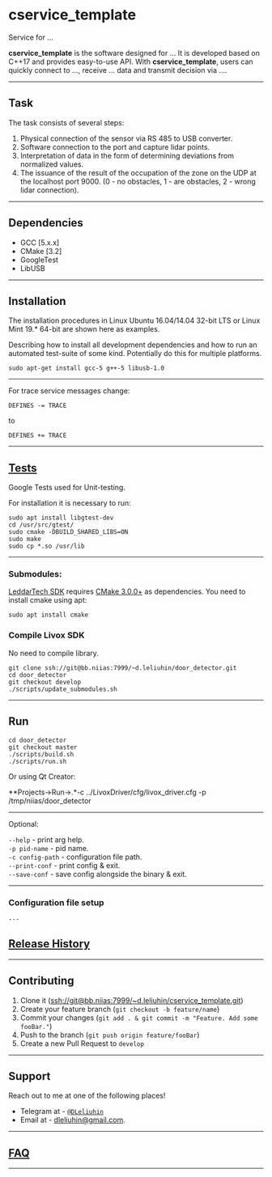 # cservice_template
Service for ...

**cservice_template** is the software designed for ... It is developed based on C++17 and provides easy-to-use API. With **cservice_template**, users can quickly connect to ..., receive ... data and transmit decision via ....

---

## Task

The task consists of several steps:

1. Physical connection of the sensor via RS 485 to USB converter.
2. Software connection to the port and capture lidar points.
3. Interpretation of data in the form of determining deviations from normalized values.
4. The issuance of the result of the occupation of the zone on the UDP at the localhost port 9000. (0 - no obstacles, 1 - are obstacles, 2 - wrong lidar connection).

---

## Dependencies

- GCC [5.x.x]
- CMake [3.2]
- GoogleTest
- LibUSB

---

## Installation

The installation procedures in Linux Ubuntu 16.04/14.04 32-bit LTS or Linux Mint 19.* 64-bit are shown here as examples.

Describing how to install all development dependencies and how to run an automated test-suite of some kind. Potentially do this for multiple platforms.

```sudo apt-get install gcc-5 g++-5 libusb-1.0  ```

---

For trace service messages change:<br/>
```
DEFINES -= TRACE
```
to
```
DEFINES += TRACE
```

---

## [Tests](./test/TEST.md)

Google Tests used for Unit-testing.<br />

For installation it is necessary to run:<br />

```
sudo apt install libgtest-dev
cd /usr/src/gtest/
sudo cmake -DBUILD_SHARED_LIBS=ON
sudo make
sudo cp *.so /usr/lib
```

---

### Submodules:

[LeddarTech SDK](https://github.com/dleliuhin/LeddarSDK) requires [CMake 3.0.0+](https://cmake.org/) as dependencies. You need to install cmake using apt:
```
sudo apt install cmake
```

### Compile Livox SDK

No need to compile library.

```
git clone ssh://git@bb.niias:7999/~d.leliuhin/door_detector.git
cd door_detector
git checkout develop
./scripts/update_submodules.sh
```
---

## Run


```
cd door_detector
git checkout master
./scripts/build.sh
./scripts/run.sh
```

Or using Qt Creator:

**Projects->Run->.*-c ../LivoxDriver/cfg/livox_driver.cfg -p /tmp/niias/door_detector

---

Optional:<br />

```--help``` - print arg help.<br />
```-p pid-name``` - pid name.<br />
```-c config-path``` - configuration file path.<br />
```--print-conf``` - print config & exit.<br />
```--save-conf``` - save config alongside the binary & exit.<br />

---

### Configuration file setup

    ---

## [Release History](dox/HISTORY.md)

---

## Contributing

1. Clone it (<ssh://git@bb.niias:7999/~d.leliuhin/cservice_template.git>)
2. Create your feature branch (`git checkout -b feature/name`)
3. Commit your changes (`git add . & git commit -m "Feature. Add some fooBar."`)
4. Push to the branch (`git push origin feature/fooBar`)
5. Create a new Pull Request to `develop`

---

## Support

Reach out to me at one of the following places!

- Telegram at - <a href="http://https://telegram.org" target="_blank">`@DLeliuhin`</a>
- Email at - dleliuhin@gmail.com.

---

## [FAQ](doc/FAQ.md)

---
